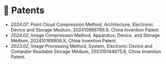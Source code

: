 
# 📜 Patents
- *2024.07*, Point Cloud Compression Method, Architecture, Electronic Device and Storage Medium, 202410966766.9, China Invention Patent.
- *2024.02*, Image Compression Method, Apparatus, Device, and Storage Medium, 202410169906.X, China Invention Patent.
- *2023.02*, Image Processing Method, System, Electronic Device and Computer Readable Storage Medium, 202310144875.8, China Invention Patent.
